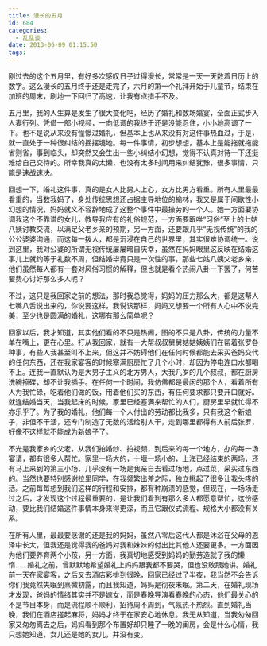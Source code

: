 ```yaml
---
title: 漫长的五月
id: 684
categories:
  - 乱乱谈
date: 2013-06-09 01:15:50
tags:
---
```


刚过去的这个五月里，有好多次感叹日子过得漫长，常常是一天一天数着日历上的数字。这么漫长的五月终于还是走完了，六月的第一个礼拜开始于儿童节，结束在加班的周末，刷地一下回归了高速，让我有点措手不及。

五月里，我的人生算是发生了很大变化吧，经历了婚礼和数场婚宴，全面正式步入人妻行列。凭借一部小视频，一向低调的我终于还是没能忍住，小小地高调了一下。也不是说从来没有憧憬过婚礼，但基本上也从来没有对这件事热血过，于是，就一直处于一种很纠结的摇摆境地。每一件事情，初步想想，基本上是能拖就拖能省则省，事到临头，却突然又会生出一些小纠结小幻想，觉得不认真对待一下还挺难给自己交待的。所幸我真的太懒，也没有太多时间用来纠结犹豫，很多事情，只能是速战速决。

回想一下，婚礼这件事，真的是女人比男人上心，女方比男方看重。所有人里最最看重的，当数我妈了，身处传统思想还占据主导地位的榆林，我又是属于间歇性小幻想的情况，妈妈就义不容辞地成了这整个事件中最操劳的一个人。她一方面要协调我这个不靠谱的女儿，教导我应有的礼俗规范，一方面要跟唯“习俗“至上的七姑八姨讨教交流，以满足父老乡亲的预期，另一方面，还要跟几乎“无视传统”的我的公公婆婆沟通，而这每一拨人，都是沉浸在自己的世界里，其实很难协调统一。说到这里，我对公婆的所谓无视传统屡屡暗自庆幸，虽然在妈妈眼里这反映在结婚这事儿上就约等于礼数不周，但结婚毕竟只是一次性的事，那些七姑八姨父老乡亲，他们虽然每人都有一套对风俗习惯的解释，但也就是看个热闹八卦一下罢了，何苦要费心讨好那么多人呢？

不过，这只是我回家之前的想法，那时我总觉得，妈妈的压力那么大，都是这帮人七嘴八舌说出来的，你说要这样，我说该那样，妈妈又想要一个所有人心中不说完美，至少也是圆满的婚礼，这哪有那么简单呢？

回家以后，我才知道，其实他们看的不只是热闹，图的不只是八卦，传统的力量不单在嘴上，更在心里。打从我回家，就有一大帮叔叔舅舅姑姑姨姨们在帮着张罗各种事，有些人我甚至叫不上来，但这并不妨碍他们在任何时候都能去采买爸妈交代的任何东西，还在我家宴客的时候塞满厨房忙了几个小时，却因为停电连口水都喝不上。连我一直默认为是大男子主义的北方男人，大我几岁的几个叔叔，都在厨房洗碗擦碟，却不让我插手。在任何一个时间，我仿佛都是最闲的那个人，看着所有人为我忙碌，吃着他们做的饭，用着他们买的东西，有任何要求都只要开口就好。就连结婚当天，当我起床的时候，家里已经塞满来帮忙的人们，厨房里早就忙得不亦乐乎了。为了我的婚礼，他们每一个人付出的劳动都比我多，只有我这个新娘子，非但不干活，还专门制造了无数的活给别人干，走到哪里都得有人前后张罗，好像不这样就不能成为新娘子了。

不光是我家乡的父老，从我们拍婚纱、拍视频，到后来的每一个地方，办的每一场宴请，都有很多人帮忙。家里一场大的，十堰一场小的，上海已经结束的两场，还有马上来到的第三小场，几乎没有一场是我亲自去看过场地，点过菜，采买过东西的。当然也要特别感谢拉里同学，在我频繁出差之际，独立挑起了很多让我头疼的活。之前每每想到我们这样的行程和安排，都有种崩溃的感觉，但现在，一场场走过之后，才发现这个过程最重要的，是让我们看到有那么多人都愿意帮忙，这份感动，要比我们结婚这件事情本身来得更深，而且它跟仪式流程、规格大小都没有关系。

在所有人里，最最要感谢的还是我的妈妈，虽然八零后这代人都是沐浴在父母的恩泽中长大，但我还是觉得我的爸妈对我和妹妹的付出比其他人还要更多。一方面因为他们要养育两个小孩，另一方面，我真切地感受到妈妈的勤劳造就了我的懒惰……婚礼之前，曾默默地希望婚礼上妈妈跟我都不要哭，但也没敢跟她讲。婚礼前一天在家宴客，之后又去酒店彩排到很晚，回家已经过了半夜，我当然不会告诉你们我竟然失眠到熹微初露，而且我知道，妈妈是彻夜未眠。第二天，在婚礼现场才发现，爸妈的情绪其实并不是嫁女，而是春晚导演看春晚的心态，他们最关心的不是节目本身，而是流程顺不顺利，招待周不周到，气氛热不热烈。直到婚礼当晚，我们在酒店搓起麻将，妈妈才终于在家安心地休息。我无从知道，当我匆匆回家又匆匆离去之后，妈妈看到那个布置好却只睡了一晚的闺房，会是什么心情，我只想她知道，女儿还是她的女儿，并没有变。

